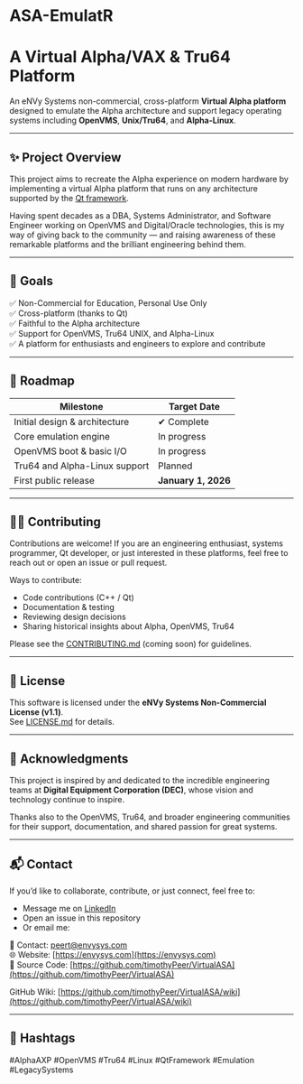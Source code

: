# ASA-EmulatR  
# A Virtual Alpha/VAX & Tru64 Platform

An eNVy Systems non-commercial, cross-platform **Virtual Alpha platform** designed to emulate the Alpha architecture and support legacy operating systems including **OpenVMS**, **Unix/Tru64**, and **Alpha-Linux**.

---

## ✨ Project Overview

This project aims to recreate the Alpha experience on modern hardware by implementing a virtual Alpha platform that runs on any architecture supported by the [Qt framework](https://www.qt.io/).

Having spent decades as a DBA, Systems Administrator, and Software Engineer working on OpenVMS and Digital/Oracle technologies, this is my way of giving back to the community — and raising awareness of these remarkable platforms and the brilliant engineering behind them.

---

## 🎯 Goals

✅ Non-Commercial for Education, Personal Use Only  
✅ Cross-platform (thanks to Qt)  
✅ Faithful to the Alpha architecture  
✅ Support for OpenVMS, Tru64 UNIX, and Alpha-Linux  
✅ A platform for enthusiasts and engineers to explore and contribute

---

## 📅 Roadmap

| Milestone                        | Target Date    |
|---------------------------------|----------------|
| Initial design & architecture   | ✔ Complete     |
| Core emulation engine           | In progress    |
| OpenVMS boot & basic I/O        | In progress    |
| Tru64 and Alpha-Linux support   | Planned        |
| First public release            | **January 1, 2026** |

---

## 👩‍💻 Contributing

Contributions are welcome! If you are an engineering enthusiast, systems programmer, Qt developer, or just interested in these platforms, feel free to reach out or open an issue or pull request.  

Ways to contribute:
- Code contributions (C++ / Qt)
- Documentation & testing
- Reviewing design decisions
- Sharing historical insights about Alpha, OpenVMS, Tru64

Please see the [CONTRIBUTING.md](CONTRIBUTING.md) (coming soon) for guidelines.

---

## 📄 License

This software is licensed under the **eNVy Systems Non-Commercial License (v1.1)**.  
See [LICENSE.md](LICENSE.md) for details.

---

## 🙏 Acknowledgments

This project is inspired by and dedicated to the incredible engineering teams at **Digital Equipment Corporation (DEC)**, whose vision and technology continue to inspire.

Thanks also to the OpenVMS, Tru64, and broader engineering communities for their support, documentation, and shared passion for great systems.

---

## 📬 Contact

If you’d like to collaborate, contribute, or just connect, feel free to:
- Message me on [LinkedIn](https://www.linkedin.com/)
- Open an issue in this repository
- Or email me:

📧 Contact: [peert@envysys.com](mailto:peert@envysys.com)  
🌐 Website: [https://envysys.com](https://envysys.com)  
🔗 Source Code: [https://github.com/timothyPeer/VirtualASA](https://github.com/timothyPeer/VirtualASA)

GitHub Wiki: [https://github.com/timothyPeer/VirtualASA/wiki](https://github.com/timothyPeer/VirtualASA/wiki)

---

## 🔖 Hashtags

#AlphaAXP #OpenVMS #Tru64 #Linux #QtFramework #Emulation #LegacySystems

